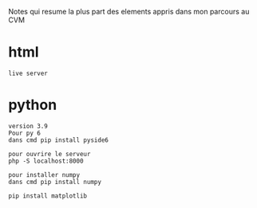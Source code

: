 Notes qui resume la plus part des elements appris dans mon parcours au CVM



# html
    live server

# python

    version 3.9
    Pour py 6
    dans cmd pip install pyside6

    pour ouvrire le serveur 
    php -S localhost:8000

    pour installer numpy 
    dans cmd pip install numpy

    pip install matplotlib

